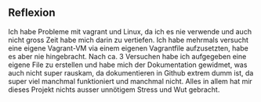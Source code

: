 ## Reflexion

Ich habe Probleme mit vagrant und Linux, da ich es nie verwende und auch nicht gross Zeit habe mich darin zu vertiefen.
Ich habe mehrmals versucht eine eigene Vagrant-VM via einem eigenen Vagrantfile aufzusetzten, habe es aber nie hingebracht. 
Nach ca. 3 Versuchen habe ich aufgegeben eine eigene File zu erstellen und habe mich der Dokumentation gewidmet, was auch nicht super rauskam, da dokumentieren in Github extrem dumm ist, da super viel manchmal funktioniert und manchmal nicht.
Alles in allem hat mir dieses Projekt nichts ausser unnötigem Stress und Wut gebracht.

